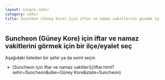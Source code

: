 ```yaml
---
layout: single_sehir
category: sehir
title: Suncheon (Güney Kore) için iftar ve namaz vakitlerini görmek için bir ilçe/eyalet seç
---
```



## Suncheon (Güney Kore) için iftar ve namaz vakitlerini görmek için bir ilçe/eyalet seç

Aşağıdaki listeden bir şehir ya da semt seçin


* [Suncheon için iftar ve namaz vakitleri](/iftar.html?sehir=Suncheon&ulke=Güney Kore&state=Suncheon)
